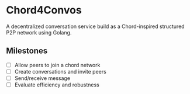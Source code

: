# Chord4Convos
A decentralized conversation service build as a Chord-inspired structured P2P network using Golang.


## Milestones
- [ ] Allow peers to join a chord network 
- [ ] Create conversations and invite peers
- [ ] Send/receive message
- [ ] Evaluate efficiency and robustness
